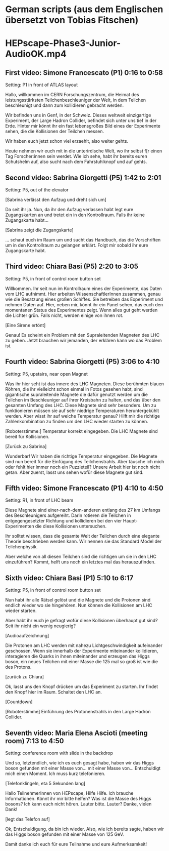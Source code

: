 German scripts (aus dem Englischen übersetzt von Tobias Fitschen)
===

# HEPscape-Phase3-Junior-AudioOK.mp4

## First video: Simone Francescato (P1) 0:16 to 0:58

Setting: P1 in front of ATLAS layout

Hallo, willkommen im CERN Forschungszentrum, die Heimat des leistungsstärksten Teilchenbeschleuniger der Welt, in dem Teilchen beschleunigt und dann zum kollidieren gebracht werden.

Wir befinden uns in Genf, in der Schweiz. Dieses weltweit einzigartige Experiment, der Large Hadron Collider, befindet sich unter uns tief in der Erde. Hinter mir könnt ihr ein fast lebensgroßes Bild eines der Experimente sehen, die die Kollisionen der Teilchen messen.

Wir haben euch jetzt schon viel erzaehlt, also weiter gehts. 

Heute nehmen wir euch mit in die unterirdische Welt, wo ihr selbst f[r einen Tag Forscher:innen sein werdet. Wie ich sehe, habt ihr bereits euren Schutshelm auf, also sucht nach dem Fahrstuhlknopf und auf gehts.


## Second video: Sabrina  Giorgetti (P5) 1:42 to 2:01

Setting: P5, out of the elevator

[Sabrina verlässt den Aufzug und dreht sich um]

Da seit ihr ja. Nun, da ihr den Aufzug verlassen habt legt eure Zugangskarten an und tretet ein in den Kontrollraum. Falls ihr keine Zugangskarte habt...

[Sabrina zeigt die Zugangskarte]

... schaut euch im Raum um und sucht das Handbuch, das die Vorschriften um in den Kontrollraum zu gelangen erklärt. Folgt mir sobald ihr eure Zugangskarte habt.

## Third video: Chiara Basi  (P5) 2:20 to 3:05

Setting: P5, in front of control room button set

Willkommen. Ihr seit nun im Kontrollraum eines der Experimente, das Daten vom LHC aufnimmt. Hier arbeiten WissenschaftlerInnen zusammen, genau wie die Besatzung eines großen Schiffes. Sie betreiben das Experiment und nehmen Daten auf. Hier, neben mir, könnt ihr ein Panel sehen, das euch den momentanen Status des Experimentes zeigt. Wenn alles gut geht werden die Lichter grün. Falls nicht, werden einige von ihnen rot.

[Eine Sirene ertönt]

Genau! Es scheint ein Problem mit den Supraleitenden Magneten des LHC zu geben. Jetzt brauchen wir jemanden, der erklären kann wo das Problem ist.

## Fourth video: Sabrina  Giorgetti (P5) 3:06 to 4:10

Setting: P5, upstairs, near open Magnet 

Was ihr hier seht ist das innere des LHC Magneten. Diese berühmten blauen Röhren, die ihr vielleicht schon einmal in Fotos gesehen habt, sind gigantische supraleitende Magnete die dafür genutzt werden um die Teilchen im Beschleuniger auf ihrer Kreisbahn zu halten, und das über den gesamten Umfang des LHC. Diese Magnete sind sehr besonders. Um zu funktionieren müssen sie auf sehr niedrige Temperaturen heruntergekühlt werden. Aber wisst ihr auf welche Temperatur genau? Hilft mir die richtige Zahlenkombination zu finden um den LHC wieder starten zu können.

[Roboterstimme:]
Temperatur korrekt eingegeben. Die LHC Magnete sind bereit für Kollisionen.

[Zurück zu Sabrina]

Wunderbar! Wir haben die richtige Temperatur eingegeben. Die Magnete sind nun bereit für die Einfügung des Teilchenstrahls. Aber täusche ich mich oder fehlt hier immer noch ein Puzzleteil? Unsere Arbeit hier ist noch nicht getan. Aber zuerst, lasst uns sehen wofür diese Magnete gut sind.

## Fifth video: Simone Francescato (P1) 4:10 to 4:50

Setting: R1, in front of LHC beam

Diese Magnete sind einer-nach-dem-anderen entlang des 27 km Umfangs des Beschleunigers aufgereiht. Darin rotieren die Teilchen in entgegengesetzter Richtung und kollidieren bei den vier Haupt-Experimenten die diese Kollisionen untersuchen. 

Ihr solltet wissen, dass die gesamte Welt der Teilchen durch eine elegante Theorie beschrieben werden kann. Wir nennen sie das Standard Model der Teilchenphysik.

Aber welche von all diesen Teilchen sind die richtigen um sie in den LHC einzuführen? Kommt, helft uns noch ein letztes mal das herauszufinden.

## Sixth video: Chiara Basi  (P1) 5:10 to 6:17

Setting: P5, in front of control room button set

Nun habt ihr alle Rätsel gelöst und die Magnete und die Protonen sind endlich wieder wo sie hingehören. Nun können die Kollisionen am LHC wieder starten.

Aber habt ihr euch je gefragt wofür diese Kollisionen überhaupt gut sind? Seit ihr nicht ein wenig neugierig?

[Audioaufzeichnung]

Die Protonen am LHC werden mit nahezu Lichtgeschwindigkeit aufeinander geschossen. Wenn sie innerhalb der Experimente miteinander kollidieren, interagieren die Quarks in ihnen miteinander und erzeugen das Higgs boson, ein neues Teilchen mit einer Masse die 125 mal so groß ist wie die des Protons.

[zurück zu Chiara]

Ok, lasst uns den Knopf drücken um das Experiment zu starten. Ihr findet den Knopf hier im Raum. Schaltet den LHC an.

[Countdown]

[Roboterstimme] Einführung des Protonenstrahls in den Large Hadron Collider.

## Seventh video: Maria Elena Ascioti (meeting room) 7:13 to 4:50

Setting: conference room with slide in the backdrop

Und so, letztendlich, wie ich es euch gesagt habe, haben wir das Higgs boson gefunden mit einer Masse von... mit einer Masse von... Entschuldigt mich einen Moment. Ich muss kurz telefonieren.


[Telefonklingeln, eta 5 Sekunden lang]

Hallo TeilnehmerInnen von HEPscape, Hilfe Hilfe.
Ich brauche Informationen.
Könnt ihr mir bitte helfen? Was ist die Masse des Higgs bosons?
Ich kann euch nicht hören. Lauter bitte.
Lauter?
Danke, vielen Dank!

[legt das Telefon auf]

Ok, Entschuldigung, da bin ich wieder. Also, wie ich bereits sagte, haben wir das Higgs boson gefunden mit einer Masse von 125 GeV.

Damit danke ich euch für eure Teilnahme und eure Aufmerksamkeit!
